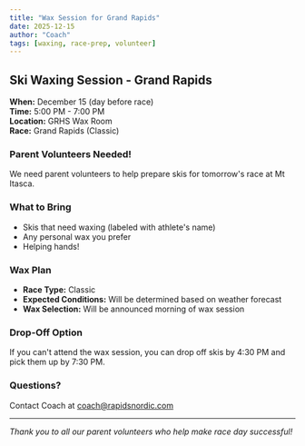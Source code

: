 ```yaml
---
title: "Wax Session for Grand Rapids"
date: 2025-12-15
author: "Coach"
tags: [waxing, race-prep, volunteer]
---
```


## Ski Waxing Session - Grand Rapids

**When:** December 15 (day before race)  
**Time:** 5:00 PM - 7:00 PM  
**Location:** GRHS Wax Room  
**Race:** Grand Rapids (Classic)

### Parent Volunteers Needed!

We need parent volunteers to help prepare skis for tomorrow's race at Mt Itasca.

### What to Bring
- Skis that need waxing (labeled with athlete's name)
- Any personal wax you prefer
- Helping hands!

### Wax Plan
- **Race Type:** Classic
- **Expected Conditions:** Will be determined based on weather forecast
- **Wax Selection:** Will be announced morning of wax session

### Drop-Off Option
If you can't attend the wax session, you can drop off skis by 4:30 PM and pick them up by 7:30 PM.

### Questions?
Contact Coach at coach@rapidsnordic.com

---
*Thank you to all our parent volunteers who help make race day successful!*